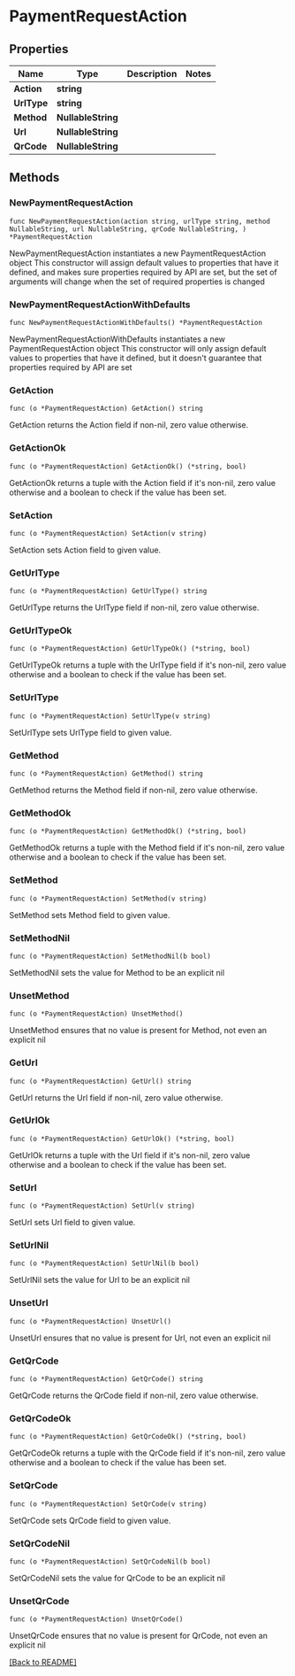 # PaymentRequestAction

## Properties

| Name | Type | Description | Notes |
| ------------ | ------------- | ------------- | ------------- |
| **Action** | **string** |  |  |
| **UrlType** | **string** |  |  |
| **Method** | **NullableString** |  |  |
| **Url** | **NullableString** |  |  |
| **QrCode** | **NullableString** |  |  |

## Methods

### NewPaymentRequestAction

`func NewPaymentRequestAction(action string, urlType string, method NullableString, url NullableString, qrCode NullableString, ) *PaymentRequestAction`

NewPaymentRequestAction instantiates a new PaymentRequestAction object
This constructor will assign default values to properties that have it defined,
and makes sure properties required by API are set, but the set of arguments
will change when the set of required properties is changed

### NewPaymentRequestActionWithDefaults

`func NewPaymentRequestActionWithDefaults() *PaymentRequestAction`

NewPaymentRequestActionWithDefaults instantiates a new PaymentRequestAction object
This constructor will only assign default values to properties that have it defined,
but it doesn't guarantee that properties required by API are set

### GetAction

`func (o *PaymentRequestAction) GetAction() string`

GetAction returns the Action field if non-nil, zero value otherwise.

### GetActionOk

`func (o *PaymentRequestAction) GetActionOk() (*string, bool)`

GetActionOk returns a tuple with the Action field if it's non-nil, zero value otherwise
and a boolean to check if the value has been set.

### SetAction

`func (o *PaymentRequestAction) SetAction(v string)`

SetAction sets Action field to given value.


### GetUrlType

`func (o *PaymentRequestAction) GetUrlType() string`

GetUrlType returns the UrlType field if non-nil, zero value otherwise.

### GetUrlTypeOk

`func (o *PaymentRequestAction) GetUrlTypeOk() (*string, bool)`

GetUrlTypeOk returns a tuple with the UrlType field if it's non-nil, zero value otherwise
and a boolean to check if the value has been set.

### SetUrlType

`func (o *PaymentRequestAction) SetUrlType(v string)`

SetUrlType sets UrlType field to given value.


### GetMethod

`func (o *PaymentRequestAction) GetMethod() string`

GetMethod returns the Method field if non-nil, zero value otherwise.

### GetMethodOk

`func (o *PaymentRequestAction) GetMethodOk() (*string, bool)`

GetMethodOk returns a tuple with the Method field if it's non-nil, zero value otherwise
and a boolean to check if the value has been set.

### SetMethod

`func (o *PaymentRequestAction) SetMethod(v string)`

SetMethod sets Method field to given value.


### SetMethodNil

`func (o *PaymentRequestAction) SetMethodNil(b bool)`

 SetMethodNil sets the value for Method to be an explicit nil

### UnsetMethod
`func (o *PaymentRequestAction) UnsetMethod()`

UnsetMethod ensures that no value is present for Method, not even an explicit nil
### GetUrl

`func (o *PaymentRequestAction) GetUrl() string`

GetUrl returns the Url field if non-nil, zero value otherwise.

### GetUrlOk

`func (o *PaymentRequestAction) GetUrlOk() (*string, bool)`

GetUrlOk returns a tuple with the Url field if it's non-nil, zero value otherwise
and a boolean to check if the value has been set.

### SetUrl

`func (o *PaymentRequestAction) SetUrl(v string)`

SetUrl sets Url field to given value.


### SetUrlNil

`func (o *PaymentRequestAction) SetUrlNil(b bool)`

 SetUrlNil sets the value for Url to be an explicit nil

### UnsetUrl
`func (o *PaymentRequestAction) UnsetUrl()`

UnsetUrl ensures that no value is present for Url, not even an explicit nil
### GetQrCode

`func (o *PaymentRequestAction) GetQrCode() string`

GetQrCode returns the QrCode field if non-nil, zero value otherwise.

### GetQrCodeOk

`func (o *PaymentRequestAction) GetQrCodeOk() (*string, bool)`

GetQrCodeOk returns a tuple with the QrCode field if it's non-nil, zero value otherwise
and a boolean to check if the value has been set.

### SetQrCode

`func (o *PaymentRequestAction) SetQrCode(v string)`

SetQrCode sets QrCode field to given value.


### SetQrCodeNil

`func (o *PaymentRequestAction) SetQrCodeNil(b bool)`

 SetQrCodeNil sets the value for QrCode to be an explicit nil

### UnsetQrCode
`func (o *PaymentRequestAction) UnsetQrCode()`

UnsetQrCode ensures that no value is present for QrCode, not even an explicit nil

[[Back to README]](../../README.md)


